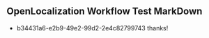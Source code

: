 ## OpenLocalization Workflow Test MarkDown

* b34431a6-e2b9-49e2-99d2-2e4c82799743 
thanks!



<!--HONumber=Jan16_HO3-->
